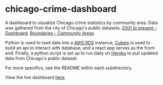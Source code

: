 # chicago-crime-dashboard
A dashboard to visualize Chicago crime statistics by community area. Data was gathered from the city of Chicago's public datasets: [2001 to present - Dashboard](https://data.cityofchicago.org/Public-Safety/Crimes-2001-to-present-Dashboard/5cd6-ry5g), [Boundaries - Community Areas](https://data.cityofchicago.org/Facilities-Geographic-Boundaries/Boundaries-Community-Areas-current-/cauq-8yn6).

Python is used to load data into a [AWS RDS](https://aws.amazon.com/rds/) instance, [Cubejs](https://cube.dev) is used to build an api to interact with database, and a react app serves as the front-end. Finally, a python script is set up to run daily on [Heroku](https://id.heroku.com/login) to pull updated data from Chicago's public dataset.

For more specifics, see the README within each subdirectory.

View the live dashboard [here](https://cube-cc-dashboard.netlify.app).